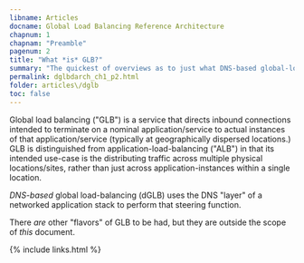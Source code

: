 ```yaml
---
libname: Articles
docname: Global Load Balancing Reference Architecture
chapnum: 1
chapnam: "Preamble"
pagenum: 2
title: "What *is* GLB?"
summary: "The quickest of overviews as to just what DNS-based global-load-balancing actually *is*."
permalink: dglbdarch_ch1_p2.html
folder: articles\/dglb
toc: false
---
```


Global load balancing ("GLB") is a service that directs inbound connections intended to terminate on a nominal application/service to actual instances of that application/service (typically at geographically dispersed locations.) GLB is distinguished from application-load-balancing ("ALB") in that its intended use-case is the distributing traffic across multiple physical locations/sites, rather than just across application-instances within a single location.

*DNS-based* global load-balancing (dGLB) uses the DNS "layer" of a networked application stack to perform that steering function.

There *are* other "flavors" of GLB to be had, but they are outside the scope of *this* document.

{% include links.html %}